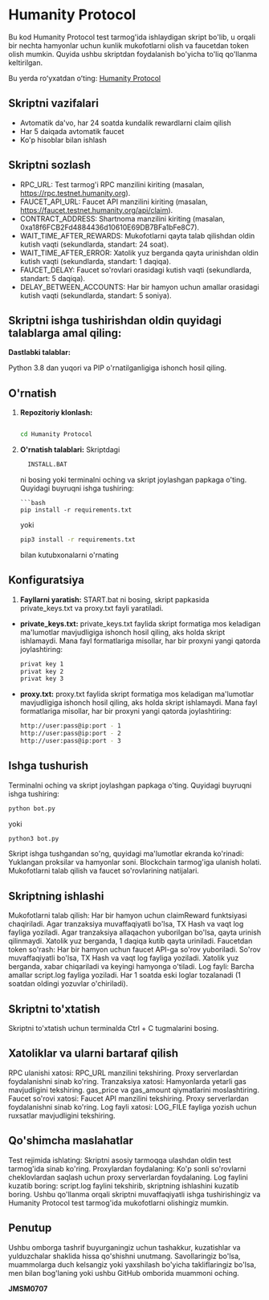 # Humanity Protocol
Bu kod Humanity Protocol test tarmog'ida ishlaydigan skript bo'lib, u orqali bir nechta hamyonlar uchun kunlik mukofotlarni olish va faucetdan token olish mumkin. Quyida ushbu skriptdan foydalanish bo'yicha to'liq qo'llanma keltirilgan.

Bu yerda roʻyxatdan oʻting: [Humanity Protocol](https://testnet.humanity.org/login?ref=jmsmm)

## Skriptni vazifalari

  - Avtomatik da'vo, har 24 soatda kundalik rewardlarni claim qilish
  - Har 5 daiqada avtomatik faucet
  - Ko'p hisoblar bilan ishlash    

## Skriptni sozlash

  - RPC_URL: Test tarmog'i RPC manzilini kiriting (masalan, https://rpc.testnet.humanity.org).
  - FAUCET_API_URL: Faucet API manzilini kiriting (masalan, https://faucet.testnet.humanity.org/api/claim).
  - CONTRACT_ADDRESS: Shartnoma manzilini kiriting (masalan, 0xa18f6FCB2Fd4884436d10610E69DB7BFa1bFe8C7).
  - WAIT_TIME_AFTER_REWARDS: Mukofotlarni qayta talab qilishdan oldin kutish vaqti (sekundlarda, standart: 24 soat).
  - WAIT_TIME_AFTER_ERROR: Xatolik yuz berganda qayta urinishdan oldin kutish vaqti (sekundlarda, standart: 1 daqiqa).
  - FAUCET_DELAY: Faucet so'rovlari orasidagi kutish vaqti (sekundlarda, standart: 5 daqiqa).
  - DELAY_BETWEEN_ACCOUNTS: Har bir hamyon uchun amallar orasidagi kutish vaqti (sekundlarda, standart: 5 soniya).

## Skriptni ishga tushirishdan oldin quyidagi talablarga amal qiling:
  **Dastlabki talablar:**

Python 3.8 dan yuqori va PIP o'rnatilganligiga ishonch hosil qiling.

## O'rnatish

1. **Repozitoriy klonlash:**
   ```bash
   
   ```
   ```bash
   cd Humanity Protocol
   ```

2. **O'rnatish talablari:**
   Skriptdagi
   ```bash
     INSTALL.BAT
   ```
   ni bosing yoki terminalni oching va skript joylashgan papkaga o'ting.
   Quyidagi buyruqni ishga tushiring:
   ```
   ```bash
   pip install -r requirements.txt
   ```
   yoki
   ```bash
   pip3 install -r requirements.txt
   ```
   bilan kutubxonalarni o'rnating

## Konfiguratsiya

1. **Fayllarni yaratish:**
   START.bat ni bosing, skript papkasida private_keys.txt va proxy.txt fayli yaratiladi. 

- **private_keys.txt:**
  private_keys.txt faylida skript formatiga mos keladigan ma'lumotlar mavjudligiga ishonch hosil qiling, aks holda skript ishlamaydi.
  Mana fayl formatlariga misollar, har bir proxyni yangi qatorda joylashtiring:
  
  ```bash
  privat key 1
  privat key 2
  privat key 3
  ```
- **proxy.txt:**
  proxy.txt faylida skript formatiga mos keladigan ma'lumotlar mavjudligiga ishonch hosil qiling, aks holda skript ishlamaydi.
  Mana fayl formatlariga misollar, har bir proxyni yangi qatorda joylashtiring:
  
  ```bash
  http://user:pass@ip:port - 1
  http://user:pass@ip:port - 2
  http://user:pass@ip:port - 3
  ```

## Ishga tushurish

   Terminalni oching va skript joylashgan papkaga o'ting.
   Quyidagi buyruqni ishga tushiring:

```bash
python bot.py
```
yoki
```bash
python3 bot.py
```

   Skript ishga tushgandan so'ng, quyidagi ma'lumotlar ekranda ko'rinadi:
   Yuklangan proksilar va hamyonlar soni.
   Blockchain tarmog'iga ulanish holati.
   Mukofotlarni talab qilish va faucet so'rovlarining natijalari.

## Skriptning ishlashi

   Mukofotlarni talab qilish:
   Har bir hamyon uchun claimReward funktsiyasi chaqiriladi.
   Agar tranzaksiya muvaffaqiyatli bo'lsa, TX Hash va vaqt log fayliga yoziladi.
   Agar tranzaksiya allaqachon yuborilgan bo'lsa, qayta urinish qilinmaydi.
   Xatolik yuz berganda, 1 daqiqa kutib qayta uriniladi.
   Faucetdan token so'rash:
   Har bir hamyon uchun faucet API-ga so'rov yuboriladi.
   So'rov muvaffaqiyatli bo'lsa, TX Hash va vaqt log fayliga yoziladi.
   Xatolik yuz berganda, xabar chiqariladi va keyingi hamyonga o'tiladi.
   Log fayli:
   Barcha amallar script.log fayliga yoziladi.
   Har 1 soatda eski loglar tozalanadi (1 soatdan oldingi yozuvlar o'chiriladi).
   
## Skriptni to'xtatish

   Skriptni to'xtatish uchun terminalda Ctrl + C tugmalarini bosing.

## Xatoliklar va ularni bartaraf qilish

   RPC ulanishi xatosi:
   RPC_URL manzilini tekshiring.
   Proxy serverlardan foydalanishni sinab ko'ring.
   Tranzaksiya xatosi:
   Hamyonlarda yetarli gas mavjudligini tekshiring.
   gas_price va gas_amount qiymatlarini moslashtiring.
   Faucet so'rovi xatosi:
   Faucet API manzilini tekshiring.
   Proxy serverlardan foydalanishni sinab ko'ring.
   Log fayli xatosi:
   LOG_FILE fayliga yozish uchun ruxsatlar mavjudligini tekshiring.

## Qo'shimcha maslahatlar

   Test rejimida ishlating:
   Skriptni asosiy tarmoqqa ulashdan oldin test tarmog'ida sinab ko'ring.
   Proxylardan foydalaning:
   Ko'p sonli so'rovlarni cheklovlardan saqlash uchun proxy serverlardan foydalaning.
   Log faylini kuzatib boring:
   script.log faylini tekshirib, skriptning ishlashini kuzatib boring.
   Ushbu qo'llanma orqali skriptni muvaffaqiyatli ishga tushirishingiz va Humanity Protocol test tarmog'ida mukofotlarni olishingiz mumkin.

## Penutup

   Ushbu omborga tashrif buyurganingiz uchun tashakkur, kuzatishlar va yulduzchalar shaklida hissa qo'shishni unutmang. Savollaringiz bo'lsa, muammolarga duch kelsangiz yoki    yaxshilash bo'yicha takliflaringiz bo'lsa, men bilan bog'laning yoki ushbu GitHub omborida muammoni oching.

**JMSM0707**
